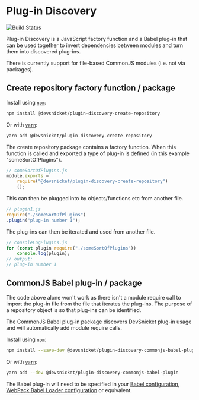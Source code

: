 # Plug-in Discovery

[![Build Status](https://travis-ci.org/DevSnicket/plugin-discovery.svg?branch=master)](https://travis-ci.org/DevSnicket/plugin-discovery)

Plug-in Discovery is a JavaScript factory function and a Babel plug-in that can be used together to invert dependencies between modules and turn them into discovered plug-ins.

There is currently support for file-based CommonJS modules (i.e. not via packages).

## Create repository factory function / package

Install using [`npm`](https://www.npmjs.com/package/@devsnicket/plugin-discovery-create-repository):

```bash
npm install @devsnicket/plugin-discovery-create-repository
```
Or with [`yarn`](https://yarnpkg.com/en/package/@devsnicket/plugin-discovery-create-repository):

```bash
yarn add @devsnicket/plugin-discovery-create-repository
```
The create repository package contains a factory function. When this function is called and exported a type of plug-in is defined (in this example "someSortOfPlugins").

```javascript
// someSortOfPlugins.js
module.exports =
	require("@devsnicket/plugin-discovery-create-repository")
	();
```

This can then be plugged into by objects/functions etc from another file.

```javascript
// plugin1.js
require("./someSortOfPlugins")
.plugin("plug-in number 1");
```

The plug-ins can then be iterated and used from another file.

```javascript
// consoleLogPlugins.js
for (const plugin require("./someSortOfPlugins"))
	console.log(plugin);
// output:
// plug-in number 1
```

## CommonJS Babel plug-in / package

The code above alone won't work as there isn't a module require call to import the plug-in file from the file that iterates the plug-ins. The purpose of a repository object is so that plug-ins can be identified. 

The CommonJS Babel plug-in package discovers DevSnicket plug-in usage and will automatically add module require calls.

Install using [`npm`](https://www.npmjs.com/package/@devsnicket/plugin-discovery-commonjs-babel-plugin):

```bash
npm install --save-dev @devsnicket/plugin-discovery-commonjs-babel-plugin
```
Or with [`yarn`](https://yarnpkg.com/en/package/@devsnicket/plugin-discovery-commonjs-babel-plugin):

```bash
yarn add --dev @devsnicket/plugin-discovery-commonjs-babel-plugin
```

The Babel plug-in will need to be specified in your [Babel configuration](https://babeljs.io/docs/en/plugins#plugin-preset-paths), [WebPack Babel Loader configuration](https://github.com/babel/babel-loader#options) or equivalent.